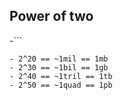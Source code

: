 ## Power of two

-```
``` 2^10 == ~1000 == 1kb
- 2^20 == ~1mil == 1mb
- 2^30 == ~1bil == 1gb
- 2^40 == ~1tril == 1tb
- 2^50 == ~1quad == 1pb
